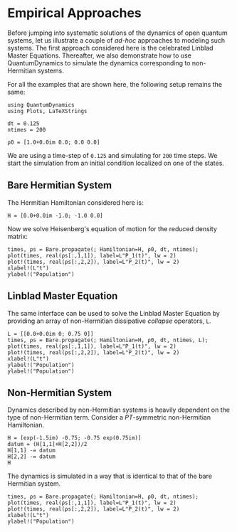 # Empirical Approaches

Before jumping into systematic solutions of the dynamics of open quantum systems, let us illustrate a couple of *ad-hoc* approaches to modeling such systems. The first approach considered here is the celebrated Linblad Master Equations. Thereafter, we also demonstrate how to use QuantumDynamics to simulate the dynamics corresponding to non-Hermitian systems.

For all the examples that are shown here, the following setup remains the same:
```@example empirical
using QuantumDynamics
using Plots, LaTeXStrings

dt = 0.125
ntimes = 200

ρ0 = [1.0+0.0im 0.0; 0.0 0.0]
```
We are using a time-step of ``0.125`` and simulating for ``200`` time steps. We start the simulation from an initial condition localized on one of the states.

## Bare Hermitian System

The Hermitian Hamiltonian considered here is:
```@example empirical
H = [0.0+0.0im -1.0; -1.0 0.0]
```
Now we solve Heisenberg's equation of motion for the reduced density matrix:
```@example empirical
times, ρs = Bare.propagate(; Hamiltonian=H, ρ0, dt, ntimes);
plot(times, real(ρs[:,1,1]), label=L"P_1(t)", lw = 2)
plot!(times, real(ρs[:,2,2]), label=L"P_2(t)", lw = 2)
xlabel!(L"t")
ylabel!("Population")
```

## Linblad Master Equation
The same interface can be used to solve the Linblad Master Equation by providing an array of non-Hermitian dissipative *collapse* operators, `L`.
```@example empirical
L = [[0.0+0.0im 0; 0.75 0]]
times, ρs = Bare.propagate(; Hamiltonian=H, ρ0, dt, ntimes, L);
plot(times, real(ρs[:,1,1]), label=L"P_1(t)", lw = 2)
plot!(times, real(ρs[:,2,2]), label=L"P_2(t)", lw = 2)
xlabel!(L"t")
ylabel!("Population")
ylabel!("Population")
```

## Non-Hermitian System
Dynamics described by non-Hermitian systems is heavily dependent on the type of non-Hermitian term. Consider a *PT*-symmetric non-Hermitian Hamiltonian.
```@example empirical
H = [exp(-1.5im) -0.75; -0.75 exp(0.75im)]
datum = (H[1,1]+H[2,2])/2
H[1,1] -= datum
H[2,2] -= datum
H
```
The dynamics is simulated in a way that is identical to that of the bare Hermitian system.
```@example empirical
times, ρs = Bare.propagate(; Hamiltonian=H, ρ0, dt, ntimes);
plot(times, real(ρs[:,1,1]), label=L"P_1(t)", lw = 2)
plot!(times, real(ρs[:,2,2]), label=L"P_2(t)", lw = 2)
xlabel!(L"t")
ylabel!("Population")
```